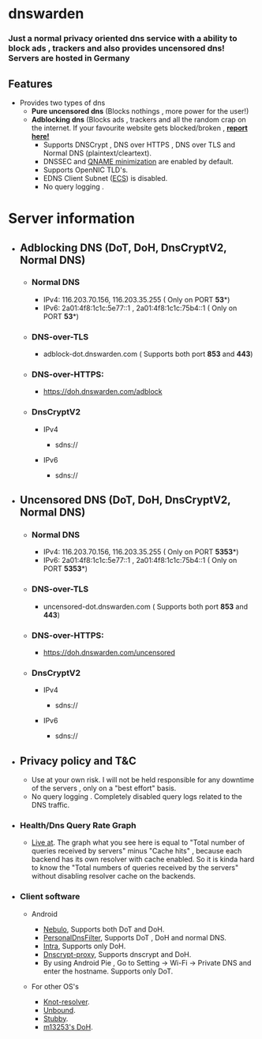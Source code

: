 # dnswarden
### Just a normal privacy oriented dns service with a ability to block ads , trackers and also provides uncensored dns! Servers are hosted in Germany



## Features

* Provides two types of dns 
  * **Pure uncensored dns** (Blocks nothings , more power for the user!)
  * **Adblocking dns** (Blocks ads , trackers and all the random crap on the internet. If your favourite website gets blocked/broken , **[report here!](https://github.com/dnswarden/blocklist)**
    * Supports DNSCrypt , DNS over HTTPS , DNS over TLS and Normal DNS (plaintext/cleartext).
    * DNSSEC and [QNAME minimization](https://tools.ietf.org/html/rfc7816) are enabled by default.
    * Supports OpenNIC TLD's.
    * EDNS Client Subnet ([ECS](https://tools.ietf.org/html/rfc7871)) is disabled.
    * No query logging .
    
    
    
 # Server information
 
* ## Adblocking DNS (DoT, DoH, DnsCryptV2, Normal DNS)
  
    * ### Normal DNS
      *  IPv4: 116.203.70.156, 116.203.35.255 ( Only on PORT **53***)
      *  IPv6: 2a01:4f8:1c1c:5e77::1 , 2a01:4f8:1c1c:75b4::1 ( Only on PORT **53***)
  
  * ### DNS-over-TLS
     *  adblock-dot.dnswarden.com ( Supports both port **853** and **443**)
  
  * ### DNS-over-HTTPS: 
    *  https://doh.dnswarden.com/adblock
    
  * ### DnsCryptV2
      * IPv4
        * sdns://
        
        
       * IPv6
         * sdns://
       
       
* ## Uncensored DNS (DoT, DoH, DnsCryptV2, Normal DNS)
  
    * ### Normal DNS
      *  IPv4: 116.203.70.156, 116.203.35.255 ( Only on PORT **5353***)
      *  IPv6: 2a01:4f8:1c1c:5e77::1 , 2a01:4f8:1c1c:75b4::1 ( Only on PORT **5353***)
  
  * ### DNS-over-TLS
     *  uncensored-dot.dnswarden.com ( Supports both port **853** and **443**)
  
  * ### DNS-over-HTTPS: 
    *  https://doh.dnswarden.com/uncensored
    
  * ### DnsCryptV2

      * IPv4
        * sdns://
        
        
       * IPv6
         * sdns://
       
       
       
       
* ## Privacy policy and T&C
  * Use at your own risk. I will not be held responsible for any downtime of the servers , only on a "best effort" basis.
  * No query logging . Completely disabled query logs related to the DNS traffic.




* ### Health/Dns Query Rate Graph
    * [Live at](https://health.dnswarden.com/?server=dnsdist.dnswarden.main). The graph what you see here is equal to "Total number of queries received by servers" minus "Cache hits" , because each backend has its own resolver with cache enabled. So it is kinda hard to know the "Total numbers of queries received by the servers" without disabling resolver cache on the backends.
    
    
    
    
* ### Client software

    * Android
      * [Nebulo](https://git.frostnerd.com/PublicAndroidApps/smokescreen#installation), Supports both DoT and DoH.
      * [PersonalDnsFilter](https://zenz-solutions.de/personaldnsfilter), Supports DoT , DoH and normal DNS.
      * [Intra](https://play.google.com/store/apps/details?id=app.intra), Supports only DoH.
      * [Dnscrypt-proxy](https://github.com/jedisct1/dnscrypt-proxy), Supports dnscrypt and DoH.
      * By using Android Pie , Go to Setting -> Wi-Fi -> Private DNS and enter the hostname. Supports only DoT.
      
     
    * For other OS's
       * [Knot-resolver](https://www.knot-resolver.cz).
       * [Unbound](https://nlnetlabs.nl/projects/unbound/about).
       * [Stubby](https://dnsprivacy.org/wiki/display/DP/DNS+Privacy+Daemon+-+Stubby).
       * [m13253's DoH](https://github.com/m13253/dns-over-https).
